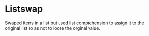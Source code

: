 # Listswap 
Swaped items in a list but used list comprehension to assign it to the original list so as not to loose the orginal value.
